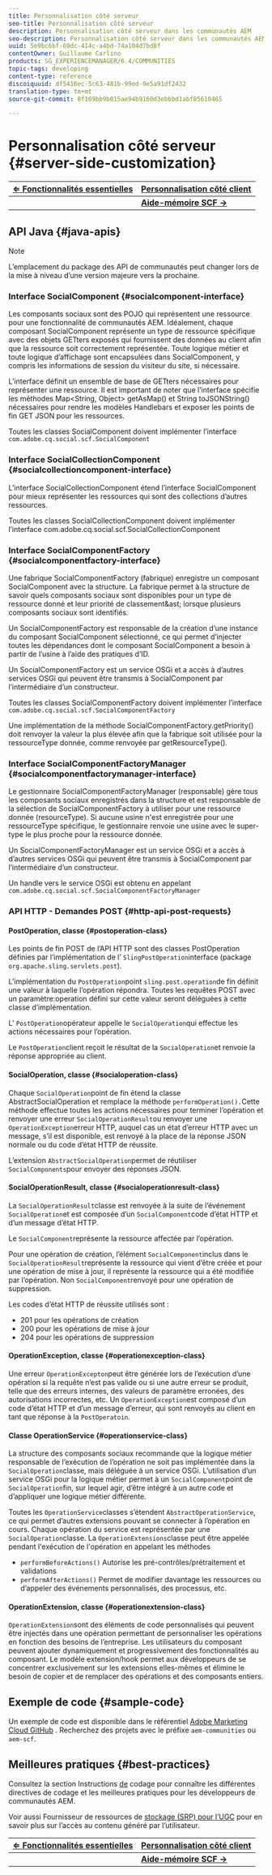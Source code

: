 ```yaml
---
title: Personnalisation côté serveur
seo-title: Personnalisation côté serveur
description: Personnalisation côté serveur dans les communautés AEM
seo-description: Personnalisation côté serveur dans les communautés AEM
uuid: 5e9bc6bf-69dc-414c-a4bd-74a104d7bd8f
contentOwner: Guillaume Carlino
products: SG_EXPERIENCEMANAGER/6.4/COMMUNITIES
topic-tags: developing
content-type: reference
discoiquuid: df5416ec-5c63-481b-99ed-9e5a91df2432
translation-type: tm+mt
source-git-commit: 8f169bb9b015ae94b9160d3ebbbd1abf85610465

---
```



# Personnalisation côté serveur {#server-side-customization}

| **[⇐ Fonctionnalités essentielles](essentials.md)** | **[Personnalisation côté client](client-customize.md)** |
|---|---|
|  | **[Aide-mémoire SCF →](handlebars-helpers.md)** |

## API Java {#java-apis}

>[!NOTE]
>
>L’emplacement du package des API de communautés peut changer lors de la mise à niveau d’une version majeure vers la prochaine.

### Interface SocialComponent {#socialcomponent-interface}

Les composants sociaux sont des POJO qui représentent une ressource pour une fonctionnalité de communautés AEM. Idéalement, chaque composant SocialComponent représente un type de ressource spécifique avec des objets GETters exposés qui fournissent des données au client afin que la ressource soit correctement représentée. Toute logique métier et toute logique d’affichage sont encapsulées dans SocialComponent, y compris les informations de session du visiteur du site, si nécessaire.

L’interface définit un ensemble de base de GETters nécessaires pour représenter une ressource. Il est important de noter que l’interface spécifie les méthodes Map&lt;String, Object> getAsMap() et String toJSONString() nécessaires pour rendre les modèles Handlebars et exposer les points de fin GET JSON pour les ressources.

Toutes les classes SocialComponent doivent implémenter l’interface `com.adobe.cq.social.scf.SocialComponent`

### Interface SocialCollectionComponent {#socialcollectioncomponent-interface}

L’interface SocialCollectionComponent étend l’interface SocialComponent pour mieux représenter les ressources qui sont des collections d’autres ressources.

Toutes les classes SocialCollectionComponent doivent implémenter l’interface com.adobe.cq.social.scf.SocialCollectionComponent

### Interface SocialComponentFactory {#socialcomponentfactory-interface}

Une fabrique SocialComponentFactory (fabrique) enregistre un composant SocialComponent avec la structure. La fabrique permet à la structure de savoir quels composants sociaux sont disponibles pour un type de ressource donné et leur priorité de classement&amp;ast; lorsque plusieurs composants sociaux sont identifiés.

Un SocialComponentFactory est responsable de la création d’une instance du composant SocialComponent sélectionné, ce qui permet d’injecter toutes les dépendances dont le composant SocialComponent a besoin à partir de l’usine à l’aide des pratiques d’ID.

Un SocialComponentFactory est un service OSGi et a accès à d’autres services OSGi qui peuvent être transmis à SocialComponent par l’intermédiaire d’un constructeur.

Toutes les classes SocialComponentFactory doivent implémenter l’interface `com.adobe.cq.social.scf.SocialComponentFactory`

Une implémentation de la méthode SocialComponentFactory.getPriority() doit renvoyer la valeur la plus élevée afin que la fabrique soit utilisée pour la ressourceType donnée, comme renvoyée par getResourceType().

### Interface SocialComponentFactoryManager {#socialcomponentfactorymanager-interface}

Le gestionnaire SocialComponentFactoryManager (responsable) gère tous les composants sociaux enregistrés dans la structure et est responsable de la sélection de SocialComponentFactory à utiliser pour une ressource donnée (resourceType). Si aucune usine n&#39;est enregistrée pour une ressourceType spécifique, le gestionnaire renvoie une usine avec le super-type le plus proche pour la ressource donnée.

Un SocialComponentFactoryManager est un service OSGi et a accès à d’autres services OSGi qui peuvent être transmis à SocialComponent par l’intermédiaire d’un constructeur.

Un handle vers le service OSGi est obtenu en appelant `com.adobe.cq.social.scf.SocialComponentFactoryManager`

### API HTTP - Demandes POST {#http-api-post-requests}

#### PostOperation, classe {#postoperation-class}

Les points de fin POST de l’API HTTP sont des classes PostOperation définies par l’implémentation de l’ `SlingPostOperation`interface (package `org.apache.sling.servlets.post`).

L’implémentation du `PostOperation`point `sling.post.operation`de fin définit une valeur à laquelle l’opération répondra. Toutes les requêtes POST avec un paramètre:operation défini sur cette valeur seront déléguées à cette classe d’implémentation.

L’ `PostOperation`opérateur appelle le `SocialOperation`qui effectue les actions nécessaires pour l’opération.

Le `PostOperation`client reçoit le résultat de la `SocialOperation`et renvoie la réponse appropriée au client.

#### SocialOperation, classe {#socialoperation-class}

Chaque `SocialOperation`point de fin étend la classe AbstractSocialOperation et remplace la méthode `performOperation().`Cette méthode effectue toutes les actions nécessaires pour terminer l’opération et renvoyer une erreur `SocialOperationResult`ou renvoyer une `OperationException`erreur HTTP, auquel cas un état d’erreur HTTP avec un message, s’il est disponible, est renvoyé à la place de la réponse JSON normale ou du code d’état HTTP de réussite.

L’extension `AbstractSocialOperation`permet de réutiliser `SocialComponents`pour envoyer des réponses JSON.

#### SocialOperationResult, classe {#socialoperationresult-class}

La `SocialOperationResult`classe est renvoyée à la suite de l’événement `SocialOperation`et est composée d’un `SocialComponent`code d’état HTTP et d’un message d’état HTTP.

Le `SocialComponent`représente la ressource affectée par l’opération.

Pour une opération de création, l’élément `SocialComponent`inclus dans le `SocialOperationResult`représente la ressource qui vient d’être créée et pour une opération de mise à jour, il représente la ressource qui a été modifiée par l’opération. Non `SocialComponent`renvoyé pour une opération de suppression.

Les codes d’état HTTP de réussite utilisés sont :

* 201 pour les opérations de création
* 200 pour les opérations de mise à jour
* 204 pour les opérations de suppression

#### OperationException, classe {#operationexception-class}

Une erreur `OperationExcepton`peut être générée lors de l’exécution d’une opération si la requête n’est pas valide ou si une autre erreur se produit, telle que des erreurs internes, des valeurs de paramètre erronées, des autorisations incorrectes, etc. Un `OperationException`est composé d’un code d’état HTTP et d’un message d’erreur, qui sont renvoyés au client en tant que réponse à la `PostOperatoin`.

#### Classe OperationService {#operationservice-class}

La structure des composants sociaux recommande que la logique métier responsable de l’exécution de l’opération ne soit pas implémentée dans la `SocialOperation`classe, mais déléguée à un service OSGi. L’utilisation d’un service OSGi pour la logique métier permet à un `SocialComponent`point de `SocialOperation`fin, sur lequel agir, d’être intégré à un autre code et d’appliquer une logique métier différente.

Toutes les `OperationService`classes s’étendent `AbstractOperationService`, ce qui permet d’autres extensions pouvant se connecter à l’opération en cours. Chaque opération du service est représentée par une `SocialOperation`classe. La `OperationExtensions`classe peut être appelée pendant l&#39;exécution de l&#39;opération en appelant les méthodes

* `performBeforeActions()`
Autorise les pré-contrôles/prétraitement et validations
* `performAfterActions()`
Permet de modifier davantage les ressources ou d’appeler des événements personnalisés, des processus, etc.

#### OperationExtension, classe {#operationextension-class}

`OperationExtension`sont des éléments de code personnalisés qui peuvent être injectés dans une opération permettant de personnaliser les opérations en fonction des besoins de l’entreprise. Les utilisateurs du composant peuvent ajouter dynamiquement et progressivement des fonctionnalités au composant. Le modèle extension/hook permet aux développeurs de se concentrer exclusivement sur les extensions elles-mêmes et élimine le besoin de copier et de remplacer des opérations et des composants entiers.

## Exemple de code {#sample-code}

Un exemple de code est disponible dans le référentiel [Adobe Marketing Cloud GitHub](https://github.com/Adobe-Marketing-Cloud) . Recherchez des projets avec le préfixe `aem-communities` ou `aem-scf`.

## Meilleures pratiques {#best-practices}

Consultez la section Instructions [de](code-guide.md) codage pour connaître les différentes directives de codage et les meilleures pratiques pour les développeurs de communautés AEM.

Voir aussi Fournisseur de ressources de [stockage (SRP) pour l’UGC](srp.md) pour en savoir plus sur l’accès au contenu généré par l’utilisateur.

| **[⇐ Fonctionnalités essentielles](essentials.md)** | **[Personnalisation côté client](client-customize.md)** |
|---|---|
|  | **[Aide-mémoire SCF →](handlebars-helpers.md)** |

